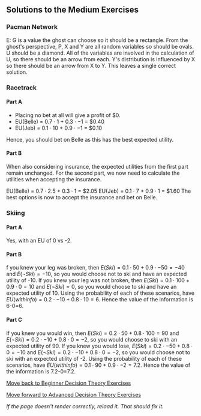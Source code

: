 ## Solutions to the Medium Exercises

### Pacman Network
E: G is a value the ghost can choose so it should be a rectangle. From the ghost's perspective, P, X and Y are all random variables so should be ovals. U should be a diamond. All of the variables are involved in the calculation of U, so there should be an arrow from each. Y's distribution is influenced by X so there should be an arrow from X to Y. This leaves a single correct solution.

### Racetrack
#### Part A
- Placing no bet at all will give a profit of $0.
- EU(Belle) = 0.7 · 1 + 0.3 · −1 = $0.40
- EU(Jeb) = 0.1 · 10 + 0.9 · −1 = $0.10

Hence, you should bet on Belle as this has the best expected utility.

#### Part B
When also considering insurance, the expected utilities from the first part remain unchanged. For the second
part, we now need to calculate the utilities when accepting the insurance.

EU(Belle) = 0.7 · 2.5 + 0.3 · 1 = $2.05
EU(Jeb) = 0.1 · 7 + 0.9 · 1 = $1.60
The best options is now to accept the insurance and bet on Belle.

### Skiing
#### Part A
Yes, with an EU of 0 vs -2.

#### Part B
f you knew your leg was broken, then $E(Ski)=0.1\cdot50+0.9\cdot -50=-40$ and $E(\neg Ski)=-10$, so you would choose not to ski and have an expected utility of -10. If you knew your leg was not broken, then $E(Ski)=0.1\cdot100+0.9\cdot0=10$  and $E(\neg Ski)=0$, so you would choose to ski and have an expected utility of 10. Using the probability of each of these scenarios, have $EU(withinfo)=0.2\cdot-10+0.8\cdot10=6$. Hence the value of the information is 6-0=6.

#### Part C
If you knew you would win, then $E(Ski)=0.2\cdot50+0.8\cdot100=90$  and $E(\neg Ski)=0.2\cdot-10+0.8\cdot0=-2$, so you would choose to ski with an expected utility of 90. If you knew you would lose, $E(Ski)=0.2\cdot-50+0.8\cdot0=-10$ and $E(\neg Ski)=0.2\cdot-10+0.8\cdot0=-2$, so you would choose not to ski with an expected utility of -2. Using the probability of each of these scenarios, have $EU(withinfo)=0.1\cdot90+0.9\cdot-2=7.2$. Hence the value of the information is 7.2-0=7.2.



[Move back to Beginner Decision Theory Exercises](https://github.com/UMdecisionsupport/DecisionSupport2023/blob/main/DecisionTheory/Beginner.md)

[Move forward to Advanced Decision Theory Exercises](https://github.com/UMdecisionsupport/DecisionSupport2023/blob/main/DecisionTheory/Advanced.md)

*If the page doesn't render correctly, reload it. That should fix it.*
